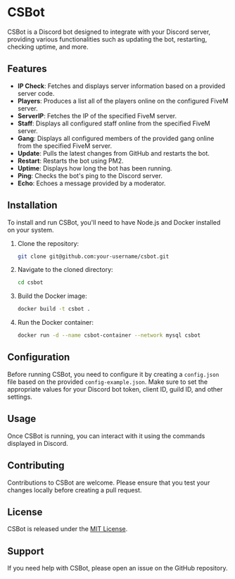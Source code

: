 # CSBot

CSBot is a Discord bot designed to integrate with your Discord server, providing various functionalities such as updating the bot, restarting, checking uptime, and more.

## Features

- **IP Check**: Fetches and displays server information based on a provided server code.
- **Players**: Produces a list all of the players online on the configured FiveM server.
- **ServerIP**: Fetches the IP of the specified FiveM server.
- **Staff**: Displays all configured staff online from the specified FiveM server.
- **Gang**: Displays all configured members of the provided gang online from the specified FiveM server.
- **Update**: Pulls the latest changes from GitHub and restarts the bot.
- **Restart**: Restarts the bot using PM2.
- **Uptime**: Displays how long the bot has been running.
- **Ping**: Checks the bot's ping to the Discord server.
- **Echo**: Echoes a message provided by a moderator.

## Installation

To install and run CSBot, you'll need to have Node.js and Docker installed on your system.

1. Clone the repository:
   ```bash
   git clone git@github.com:your-username/csbot.git
   ```
2. Navigate to the cloned directory:
   ```bash
   cd csbot
   ```
3. Build the Docker image:
   ```bash
   docker build -t csbot .
   ```
4. Run the Docker container:
   ```bash
   docker run -d --name csbot-container --network mysql csbot
   ```

## Configuration

Before running CSBot, you need to configure it by creating a `config.json` file based on the provided `config-example.json`. Make sure to set the appropriate values for your Discord bot token, client ID, guild ID, and other settings.

## Usage

Once CSBot is running, you can interact with it using the commands displayed in Discord.

## Contributing

Contributions to CSBot are welcome. Please ensure that you test your changes locally before creating a pull request.

## License

CSBot is released under the [MIT License](LICENSE).

## Support

If you need help with CSBot, please open an issue on the GitHub repository.